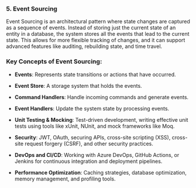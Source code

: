 ### **5. Event Sourcing**

Event Sourcing is an architectural pattern where state changes are captured as a sequence of events. Instead of storing just the current state of an entity in a database, the system stores all the events that lead to the current state. This allows for more flexible tracking of changes, and it can support advanced features like auditing, rebuilding state, and time travel.

### **Key Concepts of Event Sourcing**:

- **Events**: Represents state transitions or actions that have occurred.
- **Event Store**: A storage system that holds the events.
- **Command Handlers**: Handle incoming commands and generate events.
- **Event Handlers**: Update the system state by processing events.

- **Unit Testing & Mocking**: Test-driven development, writing effective unit tests using tools like xUnit, NUnit, and mock frameworks like Moq.
- **Security**: JWT, OAuth, securing APIs, cross-site scripting (XSS), cross-site request forgery (CSRF), and other security practices.
- **DevOps and CI/CD**: Working with Azure DevOps, GitHub Actions, or Jenkins for continuous integration and deployment pipelines.
- **Performance Optimization**: Caching strategies, database optimization, memory management, and profiling tools.
